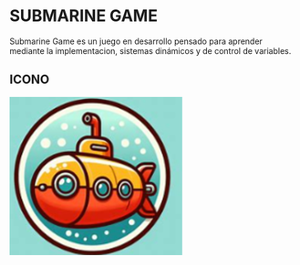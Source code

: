 
# SUBMARINE GAME 

Submarine Game es un juego en desarrollo pensado para aprender mediante la implementacion, sistemas dinámicos y de control de variables.

## ICONO

![SubmarineGameIcon](https://github.com/MiguelRiosT/SG/blob/DevMigue/SGDEV/iconoSG.png)
